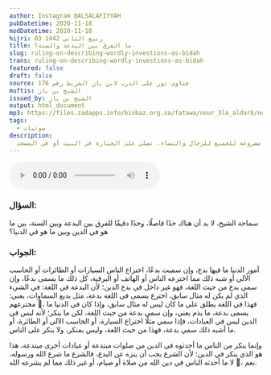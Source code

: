 ```yaml
---
author: Instagram @ALSALAFIYYAH
pubDatetime: 2020-11-18
modDatetime: 2020-11-18
hijri: 03 ربيع الثاني 1442
title: ما الفرق بين البدعة والسنة؟
slug: ruling-on-describing-wordly-investions-as-bidah
trans: ruling-on-describing-wordly-investions-as-bidah
featured: false
draft: false
source: فتاوى نور على الدرب لابن باز الشريط رقم 176
muftis: الشيخ بن باز
issued_by: الشيخ بن باز
output: html_document
mp3: https://files.zadapps.info/binbaz.org.sa/fatawa/nour_3la_aldarb/nour_639/nour_63914.mp3
tags:
  - صوتيات
description:
  الصلاة على الجنازة مشروعة للجميع للرجال والنساء، تصلي على الجنازة في البيت أو في المسجد
---
```


<audio controls>
 <source src="https://files.zadapps.info/binbaz.org.sa/fatawa/nour_3la_aldarb/nour_639/nour_63914.mp3" type="audio/mpeg"/><p>لا يدعم متصفحك عنصر الصوت</p>
</audio>

### السؤال:
سماحة الشيخ، لا بد أن هناك حدًا فاصلًا، وحدًا دقيقًا للفرق بين البدعة وبين السنة، بين ما هو في الدين وبين ما هو في الدنيا؟

### الجواب:
أمور الدنيا ما فيها بدع، وإن سميت بدعًا، اختراع الناس السيارات أو الطائرات أو الحاسب الآلي أو شبه ذلك مما اخترعه الناس أو الهاتف أو البرقية، كل ذلك ما يسمى بدعًا، وإن سمي بدع من حيث اللغة، فهو غير داخل في بدع الدين؛ لأن البدعة في اللغة: في الشيء الذي لم يكن له مثال سابق، اخترع يسمى في اللغة بدعة، مثل بديع السماوات، يعني: مخترعهم ، فهذا في اللغة يطلق على ما كان ليس له مثال سابق، وإذا كان في الدنيا ما يسمى بدعة، ما يذم يعني، وإن سمي بدعة من حيث اللغة، لكن ما ينكر؛ لأنه ليس في الدين ليس في العبادات، فإذا سمي مثلًا اختراع السيارة، أو الحاسب الآلي أو الطائرة، أو ما أشبه ذلك سمي بدعة، فهذا من حيث اللغة، وليس بمنكر، ولا ينكر على الناس. 

وإنما ينكر من الناس ما أحدثوه في الدين من صلوات مبتدعة أو عبادات أخرى مبتدعة، هذا هو الذي ينكر في الدين؛ لأن الشرع يجب أن ينزه عن البدع، فالشرع ما شرع الله ورسوله، لا ما أحدثه الناس في دين الله من صلاة أو صيام، أو غير ذلك مما لم يشرعه الله ، نعم.
